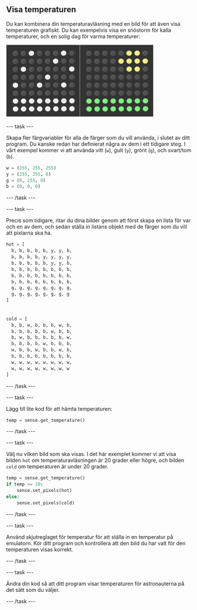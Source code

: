## Visa temperaturen

Du kan kombinera din temperaturavläsning med en bild för att även visa temperaturen grafiskt. Du kan exempelvis visa en snöstorm för kalla temperaturer, och en solig dag för varma temperaturer:

![Varm och kall](images/hot-and-cold.png)

\--- task \---

Skapa fler färgvariabler för alla de färger som du vill använda, i slutet av ditt program. Du kanske redan har definierat några av dem i ett tidigare steg. I vårt exempel kommer vi att använda vitt (`w`), gult (`y`), grönt (`g`), och svart/tom (`b`).

```python
w = (255, 255, 255)
y = (255, 255, 0)
g = (0, 255, 0)
b = (0, 0, 0)
```

\--- /task \---

\--- task \---

Precis som tidigare, ritar du dina bilder genom att först skapa en lista för var och en av dem, och sedan ställa in listans objekt med de färger som du vill att pixlarna ska ha.

```python
hot = [
  b, b, b, b, b, y, y, b,
  b, b, b, b, y, y, y, y,
  b, b, b, b, b, y, y, b,
  b, b, b, b, b, b, b, b,
  b, b, b, b, b, b, b, b,
  b, b, b, b, b, b, b, b,
  g, g, g, g, g, g, g, g,
  g, g, g, g, g, g, g, g
]


cold = [
  b, b, w, b, b, b, w, b,
  b, b, b, b, b, w, b, b,
  b, w, b, b, b, b, b, w,
  b, b, b, b, w, b, b, b,
  w, b, b, w, b, b, w, b,
  b, b, b, b, b, b, b, b,
  w, w, w, w, w, w, w, w,
  w, w, w, w, w, w, w, w
]
```

\--- /task \---

\--- task \---

Lägg till lite kod för att hämta temperaturen:

```python
temp = sense.get_temperature()
```

\--- /task \---

\--- task \---

Välj nu vilken bild som ska visas. I det här exemplet kommer vi att visa bilden `hot` om temperaturavläsningen är 20 grader eller högre, och bilden `cold` om temperaturen är under 20 grader.

```python
temp = sense.get_temperature()
if temp >= 20:
    sense.set_pixels(hot)
else:
    sense.set_pixels(cold)
```

\--- /task \---

\--- task \---

Använd skjutreglaget för temperatur för att ställa in en temperatur på emulatorn. Kör ditt program och kontrollera att den bild du har valt för den temperaturen visas korrekt.

\--- /task \---

\--- task \---

Ändra din kod så att ditt program visar temperaturen för astronauterna på det sätt som du väljer.

\--- /task \---